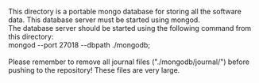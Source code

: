 This directory is a portable mongo database for storing all the software data. This database server must be started using mongod.
<br>
The database server should be started using the following command from this directory:
<br>
mongod --port 27018 --dbpath ./mongodb;
<br>
<br>
Please remember to remove all journal files ("./mongodb/journal/") before pushing to the repository! These files are very large.